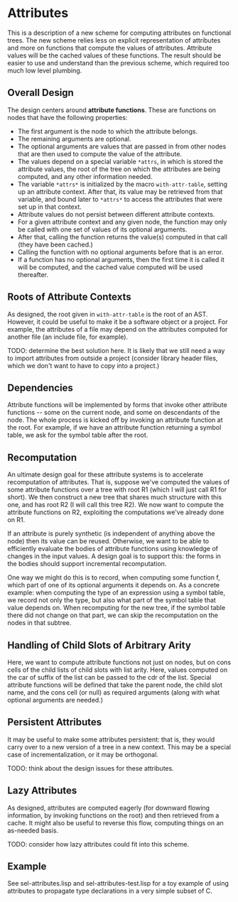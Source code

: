 # Attributes

This is a description of a new scheme for computing attributes
on functional trees.  The new scheme relies less on explicit
representation of attributes and more on functions that compute
the values of attributes.  Attribute values will be the cached
values of these functions.  The result should be easier to use
and understand than the previous scheme, which required too much
low level plumbing.

## Overall Design

The design centers around **attribute functions**.  These are
functions on nodes that have the following properties:

- The first argument is the node to which the attribute belongs.
- The remaining arguments are optional.
- The optional arguments are values that are passed in from other nodes that are then used to compute the value of the attribute.
- The values depend on a special variable `*attrs`, in which is stored the attribute values, the root of the tree on which the attributes are being computed, and any other information needed.
- The variable `*attrs*` is initialized by the macro `with-attr-table`, setting up an attribute context.  After that, its value may be retrieved from that variable, and bound later to `*attrs*` to access the attributes that were set up in that context.
- Attribute values do not persist between different attribute contexts.
- For a given attribute context and any given node, the function may only be called with one set of values of its optional arguments.
- After that, calling the function returns the value(s) computed in that call (they have been cached.)
- Calling the function with no optional arguments before that is an error.
- If a function has no optional arguments, then the first time it is called
  it will be computed, and the cached value computed will be used thereafter.

## Roots of Attribute Contexts

As designed, the root given in `with-attr-table` is the root of an
AST.  However, it could be useful to make it be a software object or a
project.  For example, the attributes of a file may depend on the
attributes computed for another file (an include file, for example).

TODO: determine the best solution here.  It is likely that we still
need a way to import attributes from outside a project (consider
library header files, which we don't want to have to copy into a
project.)

## Dependencies

Attribute functions will be implemented by forms that invoke other
attribute functions -- some on the current node, and some on
descendants of the node.  The whole process is kicked off by invoking
an attribute function at the root.  For example, if we have an
attribute function returning a symbol table, we ask for the symbol
table after the root.

## Recomputation

An ultimate design goal for these attribute systems is to accelerate
recomputation of attributes.  That is, suppose we've computed the
values of some attribute functions over a tree with root R1 (which I
will just call R1 for short).  We then construct a new tree that
shares much structure with this one, and has root R2 (I will call this
tree R2).  We now want to compute the attribute functions on R2,
exploiting the computations we've already done on R1.

If an attribute is purely synthetic (is independent of anything above
the node) then its value can be reused.  Otherwise, we want to be able
to efficiently evaluate the bodies of attribute functions using knowledge
of changes in the input values.   A design goal is to support this:
the forms in the bodies should support incremental recomputation.

One way we might do this is to record, when computing some function f,
which part of one of its optional arguments it depends on.  As a
concrete example: when computing the type of an expression using a
symbol table, we record not only the type, but also what part of the
symbol table that value depends on.  When recomputing for the new tree,
if the symbol table there did not change on that part, we can skip the
recomputation on the nodes in that subtree.

## Handling of Child Slots of Arbitrary Arity

Here, we want to compute attribute functions not just on nodes, but on
cons cells of the child lists of child slots with list arity.  Here,
values computed on the car of suffix of the list can be passed to the
cdr of the list.  Special attribute functions will be defined that
take the parent node, the child slot name, and the cons cell (or null)
as required arguments (along with what optional arguments are needed.)

## Persistent Attributes

It may be useful to make some attributes persistent: that is, they
would carry over to a new version of a tree in a new context.  This
may be a special case of incrementalization, or it may be orthogonal.

TODO: think about the design issues for these attributes.

## Lazy Attributes

As designed, attributes are computed eagerly (for downward flowing information,
by invoking functions on the root) and then retrieved from a cache.  It might
also be useful to reverse this flow, computing things on an as-needed basis.

TODO: consider how lazy attributes could fit into this scheme.

## Example

See sel-attributes.lisp and sel-attributes-test.lisp for a toy example
of using attributes to propagate type declarations in a very simple subset
of C.